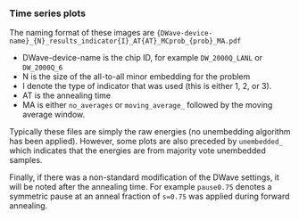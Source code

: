 ### Time series plots

The naming format of these images are `{DWave-device-name}_{N}_results_indicator{I}_AT{AT}_MCprob_{prob}_MA.pdf`

- DWave-device-name is the chip ID, for example `DW_2000Q_LANL` or `DW_2000Q_6`
- N is the size of the all-to-all minor embedding for the problem
- I denote the type of indicator that was used (this is either 1, 2, or 3). 
- AT is the annealing time
- MA is either `no_averages` or `moving_average_` followed by the moving average window. 

Typically these files are simply the raw energies (no unembedding algorithm has been applied). However, some plots are also preceded by `unembedded_` which indicates that the energies are from majority vote unembedded samples. 

Finally, if there was a non-standard modification of the DWave settings, it will be noted after the annealing time. For example `pause0.75` denotes a symmetric pause at an anneal fraction of `s=0.75` was applied during forward annealing.  
